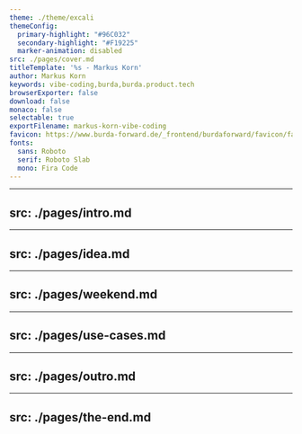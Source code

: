 ```yaml
---
theme: ./theme/excali
themeConfig:
  primary-highlight: "#96C032"
  secondary-highlight: "#F19225"
  marker-animation: disabled
src: ./pages/cover.md
titleTemplate: '%s - Markus Korn'
author: Markus Korn
keywords: vibe-coding,burda,burda.product.tech
browserExporter: false
download: false
monaco: false
selectable: true
exportFilename: markus-korn-vibe-coding
favicon: https://www.burda-forward.de/_frontend/burdaforward/favicon/favicon.ico
fonts:
  sans: Roboto
  serif: Roboto Slab
  mono: Fira Code
---
```

---
src: ./pages/intro.md
---
---
src: ./pages/idea.md
---
---
src: ./pages/weekend.md
---
---
src: ./pages/use-cases.md
---





---
src: ./pages/outro.md
---
---
src: ./pages/the-end.md
---
